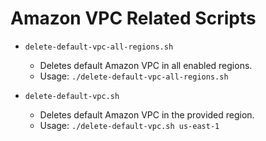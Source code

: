 # Amazon VPC Related Scripts

- `delete-default-vpc-all-regions.sh`
    - Deletes default Amazon VPC in all enabled regions.
    - Usage: `./delete-default-vpc-all-regions.sh`

- `delete-default-vpc.sh`
    - Deletes default Amazon VPC in the provided region.
    - Usage: `./delete-default-vpc.sh us-east-1`
